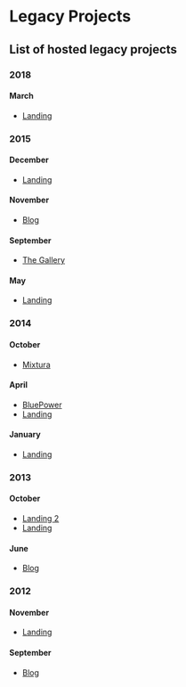 # Legacy Projects
## List of hosted legacy projects

### 2018
#### March
- [Landing](http://landing180318.legacy.shengslogar.com)


### 2015
#### December
- [Landing](http://landing151212.legacy.shengslogar.com)

#### November
- [Blog](http://blog15.legacy.shengslogar.com)

#### September
- [The Gallery](http://thegallery.legacy.shengslogar.com/)

#### May
- [Landing](http://landing150515.legacy.shengslogar.com)
<!--
- [Landing](http://landing150512.legacy.shengslogar.com)
-->


### 2014
#### October
- [Mixtura](http://mixtura.legacy.shengslogar.com)
<!--
- [Landing](http://landing140215.legacy.shengslogar.com/)
-->

#### April
- [BluePower](http://bluepower.legacy.shengslogar.com/)
- [Landing](http://legacy140428.legacy.shengslogar.com)

#### January
- [Landing](http://landing140125.legacy.shengslogar.com/)


### 2013
#### October
- [Landing 2](http://landing131026.legacy.shengslogar.com/)
- [Landing](http://landing131006.legacy.shengslogar.com/)

<!--
#### July
- [Landing](http://landing130718.legacy.shengslogar.com/)
-->

#### June
<!--
- [Landing](http://landing130607.legacy.shengslogar.com/)
-->
- [Blog](http://blog13.legacy.shengslogar.com/)

<!--
#### April
- [WRPL](http://wrpl.legacy.shengslogar.com)
-->

### 2012
#### November
- [Landing](http://landing121117.legacy.shengslogar.com/)

#### September
- [Blog](http://blog12.legacy.shengslogar.com/)
<!--
- [Virtual Windows 8](http://virtualwindows8.legacy.shengslogar.com)
-->
